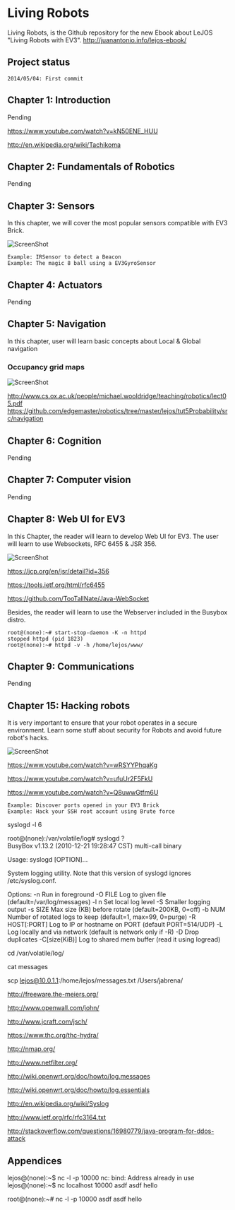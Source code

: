 Living Robots
=============
 
Living Robots, is the Github repository for the new Ebook about LeJOS "Living Robots with EV3".
http://juanantonio.info/lejos-ebook/

## Project status ##

    2014/05/04: First commit

## Chapter 1: Introduction

Pending

https://www.youtube.com/watch?v=kN50ENE_HUU

http://en.wikipedia.org/wiki/Tachikoma

## Chapter 2: Fundamentals of Robotics

Pending

## Chapter 3: Sensors

In this chapter, we will cover the most popular sensors compatible with EV3 Brick.

![ScreenShot](https://raw.githubusercontent.com/jabrena/livingrobots/master/chapter3/ev3/GyroSensor/models/Magic8Ball.png)

    Example: IRSensor to detect a Beacon
    Example: The magic 8 ball using a EV3GyroSensor

## Chapter 4: Actuators

Pending

## Chapter 5: Navigation

In this chapter, user will learn basic concepts about Local & Global navigation

### Occupancy grid maps

![ScreenShot](https://raw.githubusercontent.com/jabrena/livingrobots/master/chapter8/docs/mapping.png)

http://www.cs.ox.ac.uk/people/michael.wooldridge/teaching/robotics/lect05.pdf
https://github.com/edgemaster/robotics/tree/master/lejos/tut5Probability/src/navigation

## Chapter 6: Cognition

Pending

## Chapter 7: Computer vision

Pending

## Chapter 8: Web UI for EV3

In this Chapter, the reader will learn to develop Web UI for EV3. The user will learn to use Websockets, RFC 6455 & JSR 356.

![ScreenShot](https://raw.githubusercontent.com/jabrena/livingrobots/master/chapter8/docs/remoteControl.jpg)

https://jcp.org/en/jsr/detail?id=356

https://tools.ietf.org/html/rfc6455

https://github.com/TooTallNate/Java-WebSocket

Besides, the reader will learn to use the Webserver included in the Busybox distro.

    root@(none):~# start-stop-daemon -K -n httpd
    stopped httpd (pid 1823)
    root@(none):~# httpd -v -h /home/lejos/www/

## Chapter 9: Communications

Pending

## Chapter 15: Hacking robots

It is very important to ensure that your robot operates in a secure environment. Learn some stuff about security for Robots and avoid future robot's hacks.

![ScreenShot](https://raw.githubusercontent.com/jabrena/livingrobots/master/chapter15/docs/Tachikoma.png)

https://www.youtube.com/watch?v=wRSYYPhqaKg

https://www.youtube.com/watch?v=ufuUr2F5FkU

https://www.youtube.com/watch?v=Q8uwwGtfm6U

    Example: Discover ports opened in your EV3 Brick
    Example: Hack your SSH root account using Brute force

syslogd -l 6

root@(none):/var/volatile/log# syslogd ?   
BusyBox v1.13.2 (2010-12-21 19:28:47 CST) multi-call binary

Usage: syslogd [OPTION]...

System logging utility.
Note that this version of syslogd ignores /etc/syslog.conf.

Options:
	-n		Run in foreground
	-O FILE		Log to given file (default=/var/log/messages)
	-l n		Set local log level
	-S		Smaller logging output
	-s SIZE		Max size (KB) before rotate (default=200KB, 0=off)
	-b NUM		Number of rotated logs to keep (default=1, max=99, 0=purge)
	-R HOST[:PORT]	Log to IP or hostname on PORT (default PORT=514/UDP)
	-L		Log locally and via network (default is network only if -R)
	-D		Drop duplicates
	-C[size(KiB)]	Log to shared mem buffer (read it using logread)

cd /var/volatile/log/

cat messages

scp lejos@10.0.1.1:/home/lejos/messages.txt /Users/jabrena/

http://freeware.the-meiers.org/

http://www.openwall.com/john/

http://www.jcraft.com/jsch/

https://www.thc.org/thc-hydra/

http://nmap.org/

http://www.netfilter.org/

http://wiki.openwrt.org/doc/howto/log.messages

http://wiki.openwrt.org/doc/howto/log.essentials

http://en.wikipedia.org/wiki/Syslog

http://www.ietf.org/rfc/rfc3164.txt

http://stackoverflow.com/questions/16980779/java-program-for-ddos-attack



## Appendices

lejos@(none):~$ nc -l -p 10000
nc: bind: Address already in use
lejos@(none):~$ nc localhost 10000
asdf
asdf
hello

root@(none):~# nc -l -p 10000
asdf
asdf
hello
